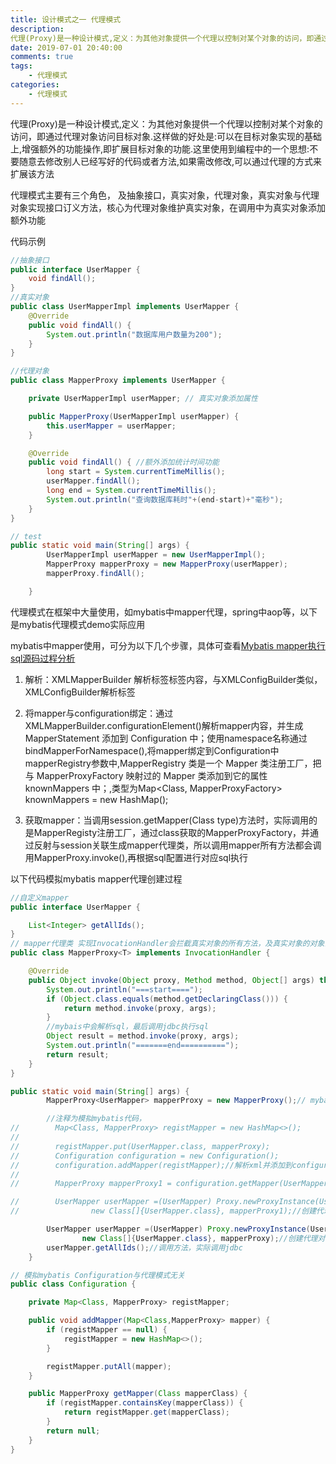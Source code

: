 ```yaml
---
title: 设计模式之一 代理模式
description:  
代理(Proxy)是一种设计模式,定义：为其他对象提供一个代理以控制对某个对象的访问，即通过代理对象访问目标对象.这样做的好处是:可以在目标对象实现的基础上,增强额外的功能操作,即扩展目标对象的功能.这里使用到编程中的一个思想:不要随意去修改别人已经写好的代码或者方法,如果需改修改,可以通过代理的方式来扩展该方法
date: 2019-07-01 20:40:00
comments: true
tags: 
    - 代理模式
categories:
    - 代理模式
---
```


代理(Proxy)是一种设计模式,定义：为其他对象提供一个代理以控制对某个对象的访问，即通过代理对象访问目标对象.这样做的好处是:可以在目标对象实现的基础上,增强额外的功能操作,即扩展目标对象的功能.这里使用到编程中的一个思想:不要随意去修改别人已经写好的代码或者方法,如果需改修改,可以通过代理的方式来扩展该方法

代理模式主要有三个角色， 及抽象接口，真实对象，代理对象，真实对象与代理对象实现接口订义方法，核心为代理对象维护真实对象，在调用中为真实对象添加额外功能

代码示例

```java
//抽象接口
public interface UserMapper {
    void findAll();
}
//真实对象
public class UserMapperImpl implements UserMapper {
    @Override
    public void findAll() {
        System.out.println("数据库用户数量为200");
    }
}

//代理对象
public class MapperProxy implements UserMapper {

    private UserMapperImpl userMapper; // 真实对象添加属性

    public MapperProxy(UserMapperImpl userMapper) {
        this.userMapper = userMapper;
    }

    @Override
    public void findAll() { //额外添加统计时间功能
        long start = System.currentTimeMillis();
        userMapper.findAll();
        long end = System.currentTimeMillis();
        System.out.println("查询数据库耗时"+(end-start)+"毫秒");
    }
}

// test
public static void main(String[] args) {
        UserMapperImpl userMapper = new UserMapperImpl();
        MapperProxy mapperProxy = new MapperProxy(userMapper);
        mapperProxy.findAll();

    }
```

代理模式在框架中大量使用，如mybatis中mapper代理，spring中aop等，以下是mybatis代理模式demo实际应用

mybatis中mapper使用，可分为以下几个步骤，具体可查看[Mybatis mapper执行sql源码过程分析][Mybatis mapper执行sql源码过程分析]



1. 解析：XMLMapperBuilder 解析标签<mapper>标签内容，与XMLConfigBuilder类似，XMLConfigBuilder解析<configtion>标签

2. 将mapper与configuration绑定：通过XMLMapperBuilder.configurationElement()解析mapper内容，并生成 MapperStatement 添加到 Configuration 中；使用namespace名称通过bindMapperForNamespace(),将mapper绑定到Configuration中mapperRegistry参数中,MapperRegistry 类是一个 Mapper 类注册工厂，把与 MapperProxyFactory 映射过的 Mapper 类添加到它的属性 knownMappers 中；,类型为Map<Class<?>, MapperProxyFactory<?>> knownMappers = new HashMap();

3. 获取mapper：当调用session.getMapper(Class<T> type)方法时，实际调用的是MapperRegisty注册工厂，通过class获取的MapperProxyFactory，并通过反射与session关联生成mapper代理类，所以调用mapper所有方法都会调用MapperProxy.invoke(),再根据sql配置进行对应sql执行

以下代码模拟mybatis mapper代理创建过程
```java
//自定义mapper
public interface UserMapper {

    List<Integer> getAllIds();
}
// mapper代理类 实现InvocationHandler会拦截真实对象的所有方法，及真实对象的对象会调用invoke()
public class MapperProxy<T> implements InvocationHandler {

    @Override
    public Object invoke(Object proxy, Method method, Object[] args) throws Throwable {
        System.out.println("===start====");
        if (Object.class.equals(method.getDeclaringClass())) {
            return method.invoke(proxy, args);
        }
        //mybais中会解析sql，最后调用jdbc执行sql
        Object result = method.invoke(proxy, args);
        System.out.println("=======end==========");
        return result;
    }
}

public static void main(String[] args) {
        MapperProxy<UserMapper> mapperProxy = new MapperProxy();// mybatis 实际由反射创建

        //注释为模拟mybatis代码，
//        Map<Class, MapperProxy> registMapper = new HashMap<>();
//
//        registMapper.put(UserMapper.class, mapperProxy);
//        Configuration configuration = new Configuration();
//        configuration.addMapper(registMapper);//解析xml并添加到configuration中
//
//        MapperProxy mapperProxy1 = configuration.getMapper(UserMapper.class);//mybatis实际由sqlSession获取

//        UserMapper userMapper =(UserMapper) Proxy.newProxyInstance(UserMapper.class.getClassLoader(),
//                new Class[]{UserMapper.class}, mapperProxy1);//创建代理对象

        UserMapper userMapper =(UserMapper) Proxy.newProxyInstance(UserMapper.class.getClassLoader(),
                new Class[]{UserMapper.class}, mapperProxy);//创建代理对象
        userMapper.getAllIds();//调用方法，实际调用jdbc
    }

// 模拟mybatis Configuration与代理模式无关
public class Configuration {

    private Map<Class, MapperProxy> registMapper;

    public void addMapper(Map<Class,MapperProxy> mapper) {
        if (registMapper == null) {
            registMapper = new HashMap<>();
        }

        registMapper.putAll(mapper);
    }

    public MapperProxy getMapper(Class mapperClass) {
        if (registMapper.containsKey(mapperClass)) {
            return registMapper.get(mapperClass);
        }
        return null;
    }
}
```

[Mybatis mapper执行sql源码过程分析]:https://yuanwenjian.github.io/2019/05/05/Mybatis%20mapper%E6%89%A7%E8%A1%8C%E8%BF%87%E7%A8%8B%E6%BA%90%E7%A0%81%E8%A7%A3%E6%9E%90/

